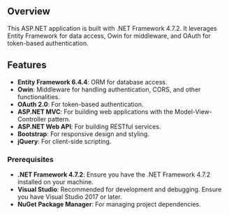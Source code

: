 
## Overview

This ASP.NET application is built with .NET Framework 4.7.2. It leverages Entity Framework for data access, Owin for middleware, and OAuth for token-based authentication.

## Features

- **Entity Framework 6.4.4**: ORM for database access.
- **Owin**: Middleware for handling authentication, CORS, and other functionalities.
- **OAuth 2.0**: For token-based authentication.
- **ASP.NET MVC**: For building web applications with the Model-View-Controller pattern.
- **ASP.NET Web API**: For building RESTful services.
- **Bootstrap**: For responsive design and styling.
- **jQuery**: For client-side scripting.

### Prerequisites

- **.NET Framework 4.7.2**: Ensure you have the .NET Framework 4.7.2 installed on your machine.
- **Visual Studio**: Recommended for development and debugging. Ensure you have Visual Studio 2017 or later.
- **NuGet Package Manager**: For managing project dependencies.
